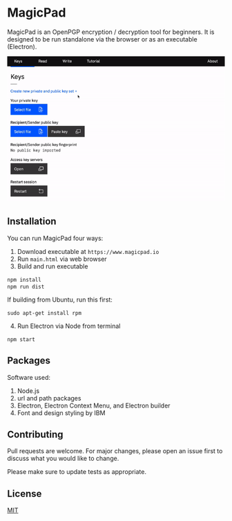 # MagicPad

MagicPad is an OpenPGP encryption / decryption tool for beginners. It is designed to be run standalone via the browser or as an executable (Electron).

![](demo.gif)

## Installation

You can run MagicPad four ways:
1. Download executable at `https://www.magicpad.io`
2. Run `main.html` via web browser
3. Build and run executable
```
npm install
npm run dist
```
If building from Ubuntu, run this first:
```
sudo apt-get install rpm
```
4. Run Electron via Node from terminal
```
npm start
```

## Packages

Software used:
1. Node.js
2. url and path packages
3. Electron, Electron Context Menu, and Electron builder
4. Font and design styling by IBM

## Contributing

Pull requests are welcome. For major changes, please open an issue first to discuss what you would like to change.

Please make sure to update tests as appropriate.

## License
[MIT](https://choosealicense.com/licenses/mit/)
